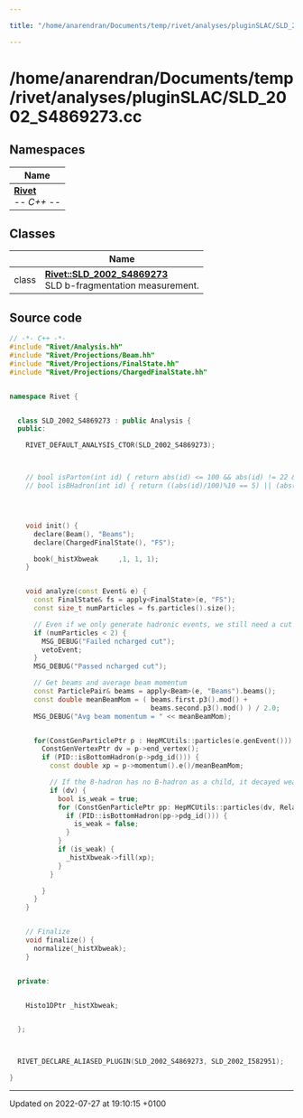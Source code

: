```yaml
---

title: "/home/anarendran/Documents/temp/rivet/analyses/pluginSLAC/SLD_2002_S4869273.cc"

---
```


# /home/anarendran/Documents/temp/rivet/analyses/pluginSLAC/SLD_2002_S4869273.cc



## Namespaces

| Name           |
| -------------- |
| **[Rivet](http://example.org/namespaces/namespacerivet/)** <br>-*- C++ -*-  |

## Classes

|                | Name           |
| -------------- | -------------- |
| class | **[Rivet::SLD_2002_S4869273](http://example.org/classes/classrivet_1_1sld__2002__s4869273/)** <br>SLD b-fragmentation measurement.  |




## Source code

```cpp
// -*- C++ -*-
#include "Rivet/Analysis.hh"
#include "Rivet/Projections/Beam.hh"
#include "Rivet/Projections/FinalState.hh"
#include "Rivet/Projections/ChargedFinalState.hh"


namespace Rivet {


  class SLD_2002_S4869273 : public Analysis {
  public:

    RIVET_DEFAULT_ANALYSIS_CTOR(SLD_2002_S4869273);



    // bool isParton(int id) { return abs(id) <= 100 && abs(id) != 22 && (abs(id) < 11 || abs(id) > 18); }
    // bool isBHadron(int id) { return ((abs(id)/100)%10 == 5) || (abs(id) >= 5000 && abs(id) <= 5999); }




    void init() {
      declare(Beam(), "Beams");
      declare(ChargedFinalState(), "FS");

      book(_histXbweak     ,1, 1, 1);
    }


    void analyze(const Event& e) {
      const FinalState& fs = apply<FinalState>(e, "FS");
      const size_t numParticles = fs.particles().size();

      // Even if we only generate hadronic events, we still need a cut on numCharged >= 2.
      if (numParticles < 2) {
        MSG_DEBUG("Failed ncharged cut");
        vetoEvent;
      }
      MSG_DEBUG("Passed ncharged cut");

      // Get beams and average beam momentum
      const ParticlePair& beams = apply<Beam>(e, "Beams").beams();
      const double meanBeamMom = ( beams.first.p3().mod() +
                                   beams.second.p3().mod() ) / 2.0;
      MSG_DEBUG("Avg beam momentum = " << meanBeamMom);


      for(ConstGenParticlePtr p : HepMCUtils::particles(e.genEvent())) {
        ConstGenVertexPtr dv = p->end_vertex();
        if (PID::isBottomHadron(p->pdg_id())) {
          const double xp = p->momentum().e()/meanBeamMom;

          // If the B-hadron has no B-hadron as a child, it decayed weakly:
          if (dv) {
            bool is_weak = true;
            for (ConstGenParticlePtr pp: HepMCUtils::particles(dv, Relatives::CHILDREN)){
              if (PID::isBottomHadron(pp->pdg_id())) {
                is_weak = false;
              }
            }
            if (is_weak) {
              _histXbweak->fill(xp);
            }
          }

        }
      }
    }


    // Finalize
    void finalize() {
      normalize(_histXbweak);
    }


  private:


    Histo1DPtr _histXbweak;


  };



  RIVET_DECLARE_ALIASED_PLUGIN(SLD_2002_S4869273, SLD_2002_I582951);

}
```


-------------------------------

Updated on 2022-07-27 at 19:10:15 +0100
